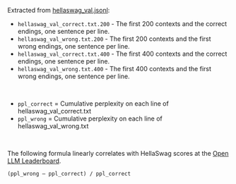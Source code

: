 Extracted from [hellaswag_val.jsonl](https://github.com/rowanz/hellaswag/blob/master/data/hellaswag_val.jsonl):

- `hellaswag_val_correct.txt.200` - The first 200 contexts and the correct endings, one sentence per line.
- `hellaswag_val_wrong.txt.200` - The first 200 contexts and the first wrong endings, one sentence per line.
- `hellaswag_val_correct.txt.400` - The first 400 contexts and the correct endings, one sentence per line.
- `hellaswag_val_wrong.txt.400` - The first 400 contexts and the first wrong endings, one sentence per line.
</br>

- `ppl_correct` = Cumulative perplexity on each line of hellaswag_val_correct.txt
- `ppl_wrong` = Cumulative perplexity on each line of hellaswag_val_wrong.txt
</br>

The following formula linearly correlates with HellaSwag scores at the [Open LLM Leaderboard](https://huggingface.co/spaces/HuggingFaceH4/open_llm_leaderboard).

`(ppl_wrong – ppl_correct) / ppl_correct`
